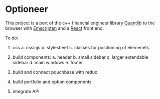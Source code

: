 # Optioneer 

This project is a port of the c++ financial engineer library [Quantlib](https://www.quantlib.org/) to the browser
with [Emscripten](https://emscripten.org/) and a [React](https://reactjs.org/) front end. 


To do:

1. css
    a. cssinjs
    b. stylesheet
    c. classes for positioning of elemenets

2. build components:
    a. header
    b. small sidebar
    c. larger extendable sidebar
    d. main windows
    e. footer

3. build and connect pouchbase with redux

4. build portfolio and option components

5. integrate API

